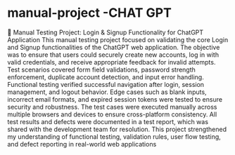 # manual-project -CHAT GPT

📄 Manual Testing Project: Login & Signup Functionality for ChatGPT Application
This manual testing project focused on validating the core Login and Signup functionalities of the ChatGPT web application. The objective was to ensure that users could securely create new accounts, log in with valid credentials, and receive appropriate feedback for invalid attempts. Test scenarios covered form field validations, password strength enforcement, duplicate account detection, and input error handling. Functional testing verified successful navigation after login, session management, and logout behavior. Edge cases such as blank inputs, incorrect email formats,  and expired session tokens were tested to ensure security and robustness. The test cases were executed manually across multiple browsers and devices to ensure cross-platform consistency. All test results and defects were documented in a test report, which was shared with the development team for resolution. This project strengthened my understanding of functional testing, validation rules, user flow testing, and defect reporting in real-world web applications

